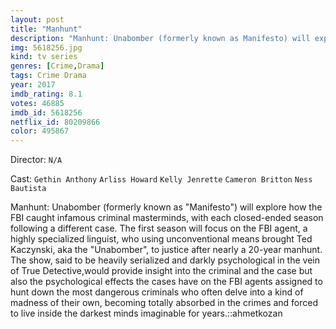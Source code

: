 ```yaml
---
layout: post
title: "Manhunt"
description: "Manhunt: Unabomber (formerly known as Manifesto) will explore how the FBI caught infamous criminal masterminds, with each closed-ended season following a different case. The first season will focus on the FBI agent, a highly specialized linguist, who using unconventional means brought Ted Kaczynski, aka the Unabomber, to justice after nearly a 20-year manhunt. The show, said to be heavily serialized and darkly psychological in the vein of True Detective,would provide insight into the criminal and the case but also the psychological effects the cases have on th.."
img: 5618256.jpg
kind: tv series
genres: [Crime,Drama]
tags: Crime Drama 
year: 2017
imdb_rating: 8.1
votes: 46885
imdb_id: 5618256
netflix_id: 80209866
color: 495867
---
```

Director: `N/A`  

Cast: `Gethin Anthony` `Arliss Howard` `Kelly Jenrette` `Cameron Britton` `Ness Bautista` 

Manhunt: Unabomber (formerly known as "Manifesto") will explore how the FBI caught infamous criminal masterminds, with each closed-ended season following a different case. The first season will focus on the FBI agent, a highly specialized linguist, who using unconventional means brought Ted Kaczynski, aka the "Unabomber", to justice after nearly a 20-year manhunt. The show, said to be heavily serialized and darkly psychological in the vein of True Detective,would provide insight into the criminal and the case but also the psychological effects the cases have on the FBI agents assigned to hunt down the most dangerous criminals who often delve into a kind of madness of their own, becoming totally absorbed in the crimes and forced to live inside the darkest minds imaginable for years.::ahmetkozan